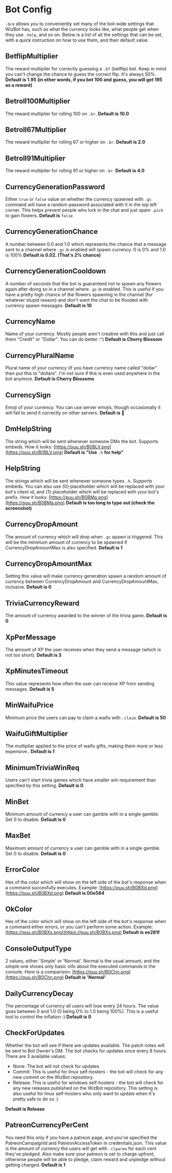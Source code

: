 # Bot Config

`.bce` allows you to conveniently set many of the bot-wide settings that WizBot has, such as what the currency looks like, what people get when they use `.help`, and so on. Below is a list of all the settings that can be set, with a quick instruction on how to use them, and their default value.

## BetflipMultiplier

The reward multiplier for correctly guessing a `.bf` \(betflip\) bet. Keep in mind you can't change the chance to guess the correct flip. It's always 50%. **Default is 1.95 \(in other words, if you bet 100 and guess, you will get 195 as a reward\)**

## Betroll100Multiplier

The reward multiplier for rolling 100 on `.br`. **Default is 10.0**

## Betroll67Multiplier

The reward multiplier for rolling 67 or higher on `.br`. **Default is 2.0**

## Betroll91Multiplier

The reward multiplier for rolling 91 or higher on `.br`. **Default is 4.0**

## CurrencyGenerationPassword

Either `true` or `false` value on whether the currency spawned with `.gc` command will have a random password associated with it in the top left corner. This helps prevent people who lurk in the chat and just spam `.pick` to gain flowers. **Default is** `false`

## CurrencyGenerationChance

A number between 0.0 and 1.0 which represents the chance that a message sent to a channel where `.gc` is enabled will spawn currency. 0 is 0% and 1.0 is 100% **Default is 0.02. \(That's 2% chance\)**

## CurrencyGenerationCooldown

A number of seconds that the bot is guaranteed not to spawn any flowers again after doing so in a channel where `.gc` is enabled. This is useful if you have a pretty high chance of the flowers spawning in the channel \(for whatever stupid reason\) and don't want the chat to be flooded with currency spawn messages. **Default is 10**

## CurrencyName

Name of your currency. Mostly people aren't creative with this and just call them "Credit" or "Dollar". You can do better :^\) **Default is Cherry Blossom**

## CurrencyPluralName

Plural name of your currency \(if you have currency name called "dollar" then put this to "dollars". I'm not sure if this is even used anywhere in the bot anymore. **Default is Cherry Blossoms**

## CurrencySign

Emoji of your currency. You can use server emojis, though occasionally it will fail to send it correctly on other servers. **Default is 🌸**

## DmHelpString

The string which will be sent whenever someone DMs the bot. Supports embeds. How it looks: [https://puu.sh/B0BLV.png](https://puu.sh/B0BLV.png) **Default is "Use** `.h` **for help"**

## HelpString

The strings which will be sent whenever someone types `.h`. Supports embeds. You can also use {0} placeholder which will be replaced with your bot's client id, and {1} placeholder which will be replaced with your bot's prefix. How it looks: [https://puu.sh/B0BMa.png](https://puu.sh/B0BMa.png) **Default is too long to type out \(check the screenshot\)**

## CurrencyDropAmount

The amount of currency which will drop when `.gc` spawn is triggered. This will be the minimum amount of currency to be spawned if CurrencyDropAmountMax is also specified. **Default is 1**

## CurrencyDropAmountMax

Setting this value will make currency generation spawn a random amount of currency between CurrencyDropAmount and CurrencyDropAmountMax, inclusive. **Default is 0**

## TriviaCurrencyReward

The amount of currency awarded to the winner of the trivia game. **Default is 0**

## XpPerMessage

The amount of XP the user receives when they send a message \(which is not too short\). **Default is 3**

## XpMinutesTimeout

This value represents how often the user can receive XP from sending messages. **Default is 5**

## MinWaifuPrice

Minimum price the users can pay to claim a waifu with `.claim`. **Default is 50**

## WaifuGiftMultiplier

The multiplier applied to the price of waifu gifts, making them more or less expensive.. **Default is 1**

## MinimumTriviaWinReq

Users can't start trivia games which have smaller win requirement than specified by this setting. **Default is 0**

## MinBet

Minimum amount of currency a user can gamble with in a single gamble. Set 0 to disable. **Default is 0**

## MaxBet

Maximum amount of currency a user can gamble with in a single gamble. Set 0 to disable. **Default is 0**

## ErrorColor

Hex of the color which will show on the left side of the bot's response when a command succesfully executes. Example: [https://puu.sh/B0BXd.png](https://puu.sh/B0BXd.png) **Default is 00e584**

## OkColor

Hex of the color which will show on the left side of the bot's response when a command either errors, or you can't perform some action. Example: [https://puu.sh/B0BXs.png](https://puu.sh/B0BXs.png) **Default is ee281f**

## ConsoleOutputType

2 values, either 'Simple' or 'Normal'. Normal is the usual amount, and the simple one shows only basic info about the executed commands in the console. Here is a comparison: [https://puu.sh/B0Chn.png](https://puu.sh/B0Chn.png) **Default is 'Normal'**

## DailyCurrencyDecay

The percentage of currency all users will lose every 24 hours. The value goes between 0 and 1.0 \(0 being 0% to 1.0 being 100%\). This is a useful tool to control the inflation :\) **Default is 0**

## CheckForUpdates

Whether the bot will see if there are updates available. The patch notes will be sent to Bot Owner's DM. The bot checks for updates once every 8 hours. There are 3 available values:

* None: The bot will not check for updates
* Commit: This is useful for linux self-hosters - the bot will check for any new commit on the WizBot repository.
* Release: This is useful for windows self-hosters - the bot will check for any new releases published on the WizBot repository. This setting is also useful for linux self-hosters who only want to update when it's pretty safe to do so :\)

**Default is Release**

## PatreonCurrencyPerCent

You need this only if you have a patreon page, and you've specified the PatreonCampaignId and PatreonAccessToken in credentials.json. This value is the amount of currency the users will get with `.clparew` for each cent they've pledged. Also make sure your patreon is set to charge upfront, otherwise people will be able to pledge, claim reward and unpledge without getting charged. **Default is 1**

